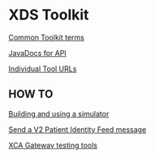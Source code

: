 # XDS Toolkit #

<a href="faq/toolkitterms.html" target="_blank">Common Toolkit terms</a>

<a href="../javadoc/index.html" target="_blank">JavaDocs for API</a>

<a href="tools/toolurls.html" target="_blank">Individual Tool URLs</a>

## HOW TO

<a href="howto/pnrtosim.html" target="_blank">Building and using a simulator</a>

<a href="howto/pif.html" target="_blank">Send a V2 Patient Identity Feed message</a>

<a href="tools/gatewaytesting.html" target="_blank">XCA Gateway testing tools</a>

